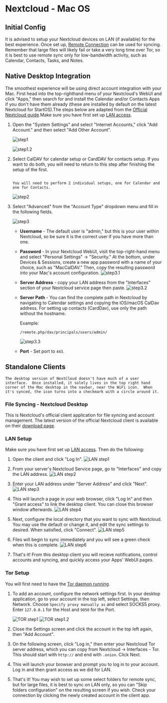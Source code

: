 # Nextcloud - Mac OS 

## Initial Config

It is advised to setup your Nextcloud devices on LAN (if available) for the best experience.  Once set up, [Remote Connection](/user-manual/connecting-remotely.md) can be used for syncing. Remember that large files will likely fail or take a very long time over Tor, so it is best to use remote sync only for low-bandwidth activity, such as Calendar, Contacts, Tasks, and Notes.

## Native Desktop Integration

The smoothest experience will be using direct account integration with your Mac. First head into the top-righthand menu of your Nextcloud's WebUI and click "Apps," then search for and install the Calendar and/or Contacts Apps if you don't have them already (these are installed by default on the latest Nextcloud for StartOS).The steps below are adapted from the [Official Nextcloud guide](https://docs.nextcloud.com/server/24/user_manual/en/groupware/sync_osx.html).Make sure you have first set up [LAN access](/device-guides/mac/ca.md).

1. Open the "System Settings" and select "Internet Accounts," click "Add Account." and then select "Add Other Account".

    ![step1](../assets/native-nextcloud-integration-macos-step1.png)

    ![step1.2](../assets/native-nextcloud-integration-macos-step1.2.png)

1. Select CalDAV for calendar setup or CardDAV for contacts setup. If you want to do both, you will need to return to this step after finishing the setup of the first.

    ```admonish note

    You will need to perform 2 individual setups, one for Calendar and one for Contacts.

    ```

    ![step2](../assets/native-nextcloud-integration-macos-step2.png)

1. Select "Advanced" from the "Account Type" dropdown menu and fill in the following fields.

    ![step3](../assets/native-nextcloud-integration-macos-step3.png)

    - **Username** - The default user is "admin," but this is your user within Nextcloud, so be sure it is the correct user if you have more than one.

    -  **Password** - In your Nextcloud WebUI, visit the top-right-hand menu and select "Personal Settings" -> "Security." At the bottom, under Devices & Sessions, create a new app password with a name of your choice, such as "MacCalDAV." Then, copy the resulting password into your Mac's account configuration. 
        ![step3.1](../assets/native-nextcloud-integration-macos-step3.1.png)

    - **Server Address** - copy your LAN address from the "Interfaces" section of your Nextcloud service page then paste.
        ![step3.2](../assets/native-nextcloud-integration-macos-step3.2.png)

    - **Server Path** - You can find the complete path in Nextcloud by navigating to Calendar settings and copying the iOS/macOS CalDav address. For setting up contacts (CardDav), use only the path without the hostname.
    
        Example:

         `/remote.php/dav/principals/users/admin/`

        ![step3.3](../assets/native-nextcloud-integration-macos-step3.3.png)

    - **Port** - Set port to `443`.

## Standalone Clients

```admonish note
The desktop version of NextCloud doesn't have much of a user interface.  Once installed, it solely lives in the top right hand corner of the Mac desktop in the navbar, near the WiFi icon.  When it's synced, the icon turns into a checkmark with a circle around it.
```

### File Syncing - Nextcloud Desktop

This is Nextcloud's official client application for file syncing and account management.  The latest version of the official Nextcloud client is available on their [download page](https://nextcloud.com/install/#install-clients).

### LAN Setup

Make sure you have first set up [LAN access](/device-guides/mac/ca.md).  Then do the following:

1. Open the client and click "Log In".
    ![LAN step1](../assets/nextcloud-mac-step1.png)

1. From your server's Nextcloud Service page, go to "Interfaces" and copy the LAN address.
    ![LAN step2](../assets/nextcloud-mac-step2.png)

1. Enter your LAN address under "Server Address" and click "Next".
    ![LAN step3](../assets/nextcloud-mac-step3.png)

1. This will launch a page in your web browser, click "Log In" and then "Grant access" to link the desktop client. You can close this browser window afterwards.
    ![LAN step4](../assets/nextcloud-mac-step4.png)

1. Next, configure the local directory that you want to sync with Nextcloud. You may use the default or change it, and edit the sync settings to desired. When satisfied, click "Connect".
    ![LAN step5](../assets/nextcloud-mac-step5.png)

1. Files will begin to sync immediately and you will see a green check when this is complete.
    ![LAN step6](../assets/nextcloud-mac-step6.png)

1. That's it! From this desktop client you will recieve notifications, control accounts and syncing, and quickly access your Apps' WebUI pages.

### Tor Setup

You will first need to have the [Tor daemon running](/device-guides/mac/tor.md).

1. To add an account, configure the network settings first. In your desktop application, go to your account in the top left, select Settings, then Network. Choose `Specify proxy manually as` and select SOCKS5 proxy. Enter `127.0.0.1` for the Host and `9050` for the Port.

    ![TOR step1](../assets/nextcloud-mac-tor2.png)
    ![TOR step1.2](../assets/nextcloud-mac-tor3.png)

1. Close the Settings screen and click the account in the top left again, then "Add Account".
1. On the following screen, click "Log in," then enter your Nextcloud Tor server address, which you can copy from Nextcloud -> Interfaces - Tor. This should start with ``http://`` and end with ``.onion``. Click Next.
1. This will launch your browser and prompt you to log in to your account. Log in and then grant access as we did for LAN.
1. That's it! You may wish to set up some select folders for remote sync, but for large files, it is best to sync on LAN only, so you can "Skip folders configuration" on the resulting screen if you wish. Check your connection by clicking the newly created account in the client app.